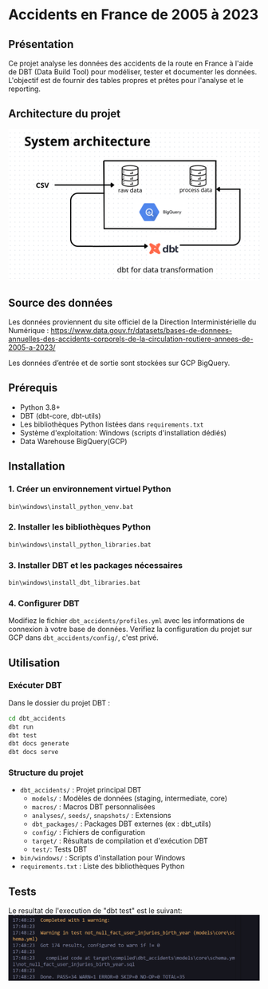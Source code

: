 # Accidents en France de 2005 à 2023

## Présentation
Ce projet analyse les données des accidents de la route en France à l'aide de DBT (Data Build Tool) pour modéliser, tester et documenter les données. L'objectif est de fournir des tables propres et prêtes pour l'analyse et le reporting.


 ## Architecture du projet

![image](assets/system.png)
## Source des données
Les données proviennent du site officiel de la Direction Interministérielle du Numérique : https://www.data.gouv.fr/datasets/bases-de-donnees-annuelles-des-accidents-corporels-de-la-circulation-routiere-annees-de-2005-a-2023/

Les données d’entrée et de sortie sont stockées sur GCP BigQuery.

## Prérequis
- Python 3.8+
- DBT (dbt-core, dbt-utils)
- Les bibliothèques Python listées dans `requirements.txt`
- Système d'exploitation: Windows (scripts d'installation dédiés)
- Data Warehouse BigQuery(GCP)

## Installation

### 1. Créer un environnement virtuel Python
```cmd
bin\windows\install_python_venv.bat
```

### 2. Installer les bibliothèques Python
```cmd
bin\windows\install_python_libraries.bat
```

### 3. Installer DBT et les packages nécessaires
```cmd
bin\windows\install_dbt_libraries.bat
```

### 4. Configurer DBT
Modifiez le fichier `dbt_accidents/profiles.yml` avec les informations de connexion à votre base de données.
Verifiez la configuration du projet sur GCP dans `dbt_accidents/config/`, c'est privé. 

## Utilisation

### Exécuter DBT
Dans le dossier du projet DBT :
```cmd
cd dbt_accidents
dbt run
dbt test
dbt docs generate
dbt docs serve
```

### Structure du projet
- `dbt_accidents/` : Projet principal DBT
  - `models/` : Modèles de données (staging, intermediate, core)
  - `macros/` : Macros DBT personnalisées
  - `analyses/`, `seeds/`, `snapshots/` : Extensions
  - `dbt_packages/` : Packages DBT externes (ex : dbt_utils)
  - `config/` : Fichiers de configuration
  - `target/` : Résultats de compilation et d'exécution DBT
  - `test/`: Tests DBT
- `bin/windows/` : Scripts d'installation pour Windows
- `requirements.txt` : Liste des bibliothèques Python

## Tests
Le resultat de l'execution de "dbt test" est le suivant:
![image](assets/result.png)




